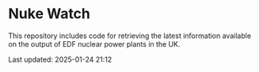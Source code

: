 # Nuke Watch

This repository includes code for retrieving the latest information available on the output of EDF nuclear power plants in the UK.

Last updated: 2025-01-24 21:12